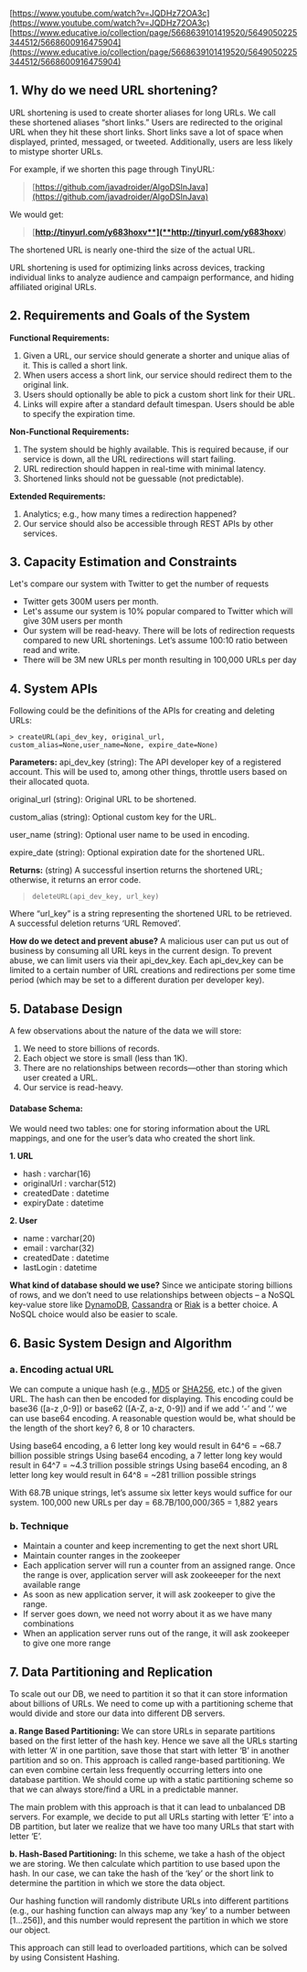 [https://www.youtube.com/watch?v=JQDHz72OA3c](https://www.youtube.com/watch?v=JQDHz72OA3c)
[https://www.educative.io/collection/page/5668639101419520/5649050225344512/5668600916475904](https://www.educative.io/collection/page/5668639101419520/5649050225344512/5668600916475904)

## 1. Why do we need URL shortening?

URL shortening is used to create shorter aliases for long URLs. We call these shortened aliases “short links.” Users are redirected to the original URL when they hit these short links. Short links save a lot of space when displayed, printed, messaged, or tweeted. Additionally, users are less likely to mistype shorter URLs.

For example, if we shorten this page through TinyURL:

> [https://github.com/javadroider/AlgoDSInJava](https://github.com/javadroider/AlgoDSInJava)

We would get:

> [**http://tinyurl.com/y683hoxv**](**http://tinyurl.com/y683hoxv**)

The shortened URL is nearly one-third the size of the actual URL.

URL shortening is used for optimizing links across devices, tracking individual links to analyze audience and campaign performance, and hiding affiliated original URLs.

## 2. Requirements and Goals of the System

**Functional Requirements:**
1.  Given a URL, our service should generate a shorter and unique alias of it. This is called a short link.
2.  When users access a short link, our service should redirect them to the original link.
3.  Users should optionally be able to pick a custom short link for their URL.
4.  Links will expire after a standard default timespan. Users should be able to specify the expiration time.

**Non-Functional Requirements:**
1.  The system should be highly available. This is required because, if our service is down, all the URL redirections will start failing.
2.  URL redirection should happen in real-time with minimal latency.
3.  Shortened links should not be guessable (not predictable).

**Extended Requirements:**

1.  Analytics; e.g., how many times a redirection happened?
2.  Our service should also be accessible through REST APIs by other services.

## 3. Capacity Estimation and Constraints

Let's compare our system with Twitter to get the number of requests
- Twitter gets 300M users per month.
- Let's assume our system is 10% popular compared to Twitter which will give 30M users per month
- Our system will be read-heavy. There will be lots of redirection requests compared to new URL shortenings. Let’s assume 100:10 ratio between read and write.
- There will be 3M new URLs per month resulting in 100,000 URLs per day



## 4. System APIs

Following could be the definitions of the APIs for creating and deleting URLs:

    > createURL(api_dev_key, original_url, custom_alias=None,user_name=None, expire_date=None)

**Parameters:**
api_dev_key (string): The API developer key of a registered account. This will be used to, among other things, throttle users based on their allocated quota.

original_url (string): Original URL to be shortened.

custom_alias (string): Optional custom key for the URL.

user_name (string): Optional user name to be used in encoding.

expire_date (string): Optional expiration date for the shortened URL.

**Returns:**  (string)
A successful insertion returns the shortened URL; otherwise, it returns an error code.

> `deleteURL(api_dev_key, url_key)`

Where “url_key” is a string representing the shortened URL to be retrieved. A successful deletion returns ‘URL Removed’.

**How do we detect and prevent abuse?**  A malicious user can put us out of business by consuming all URL keys in the current design. To prevent abuse, we can limit users via their api_dev_key. Each api_dev_key can be limited to a certain number of URL creations and redirections per some time period (which may be set to a different duration per developer key).

## 5. Database Design
A few observations about the nature of the data we will store:
1.  We need to store billions of records.
2.  Each object we store is small (less than 1K).
3.  There are no relationships between records—other than storing which user created a URL.
4.  Our service is read-heavy.

#### Database Schema:
We would need two tables: one for storing information about the URL mappings, and one for the user’s data who created the short link.

**1. URL**
 - hash : varchar(16)
 - originalUrl : varchar(512)
 - createdDate : datetime
 - expiryDate : datetime

**2. User**
 - name : varchar(20)
 - email : varchar(32)
 - createdDate : datetime
 - lastLogin : datetime

 **What kind of database should we use?** Since we anticipate storing billions of rows, and we don’t need to use relationships between objects – a NoSQL key-value store like [DynamoDB](https://en.wikipedia.org/wiki/Amazon_DynamoDB), [Cassandra](https://en.wikipedia.org/wiki/Apache_Cassandra) or [Riak](https://en.wikipedia.org/wiki/Riak) is a better choice. A NoSQL choice would also be easier to scale.

## 6. Basic System Design and Algorithm
### a. Encoding actual URL

We can compute a unique hash (e.g.,  [MD5](https://en.wikipedia.org/wiki/MD5)  or  [SHA256](https://en.wikipedia.org/wiki/SHA-2), etc.) of the given URL. The hash can then be encoded for displaying. This encoding could be base36 ([a-z ,0-9]) or base62 ([A-Z, a-z, 0-9]) and if we add ‘-’ and ‘.’ we can use base64 encoding. A reasonable question would be, what should be the length of the short key? 6, 8 or 10 characters.

Using base64 encoding, a 6 letter long key would result in 64^6 = ~68.7 billion possible strings
Using base64 encoding, a 7 letter long key would result in 64^7 = ~4.3 trillion possible strings
Using base64 encoding, an 8 letter long key would result in 64^8 = ~281 trillion possible strings

With 68.7B unique strings, let’s assume six letter keys would suffice for our system.
100,000 new URLs per day = 68.7B/100,000/365 = 1,882 years

### b. Technique
- Maintain a counter and keep incrementing to get the next short URL
- Maintain counter ranges in the zookeeper
- Each application server will run a counter from an assigned range. Once the range is over, application server will ask zookeeeper for the next available range
-  As soon as new application server, it will ask zookeeper to give the range.
- If server goes down, we need not worry about it as we have many combinations
- When an application server runs out of the range, it will ask zookeeper to give one more range

## 7. Data Partitioning and Replication

To scale out our DB, we need to partition it so that it can store information about billions of URLs. We need to come up with a partitioning scheme that would divide and store our data into different DB servers.

**a. Range Based Partitioning:**  We can store URLs in separate partitions based on the first letter of the hash key. Hence we save all the URLs starting with letter ‘A’ in one partition, save those that start with letter ‘B’ in another partition and so on. This approach is called range-based partitioning. We can even combine certain less frequently occurring letters into one database partition. We should come up with a static partitioning scheme so that we can always store/find a URL in a predictable manner.

The main problem with this approach is that it can lead to unbalanced DB servers. For example, we decide to put all URLs starting with letter ‘E’ into a DB partition, but later we realize that we have too many URLs that start with letter ‘E’.

**b. Hash-Based Partitioning:**  In this scheme, we take a hash of the object we are storing. We then calculate which partition to use based upon the hash. In our case, we can take the hash of the ‘key’ or the short link to determine the partition in which we store the data object.

Our hashing function will randomly distribute URLs into different partitions (e.g., our hashing function can always map any ‘key’ to a number between [1…256]), and this number would represent the partition in which we store our object.

This approach can still lead to overloaded partitions, which can be solved by using  Consistent Hashing.
